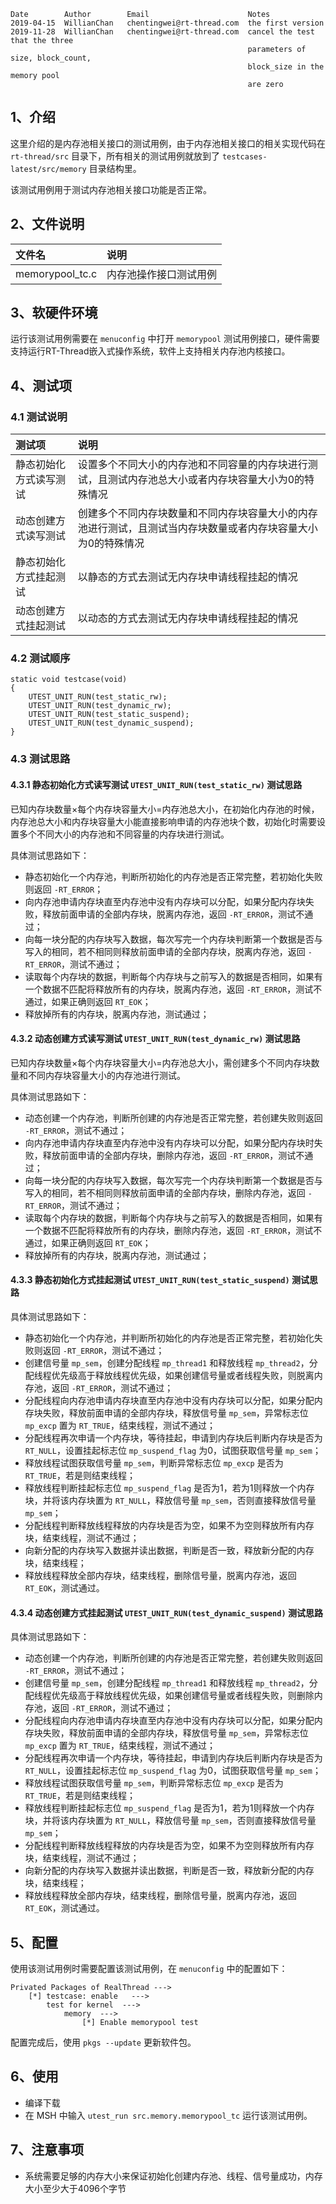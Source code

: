     Date        Author        Email                      Notes
    2019-04-15  WillianChan   chentingwei@rt-thread.com  the first version
    2019-11-28  WillianChan   chentingwei@rt-thread.com  cancel the test that the three
                                                         parameters of size, block_count,
                                                         block_size in the memory pool
                                                         are zero

## 1、介绍

这里介绍的是内存池相关接口的测试用例，由于内存池相关接口的相关实现代码在 `rt-thread/src` 目录下，所有相关的测试用例就放到了 `testcases-latest/src/memory` 目录结构里。

该测试用例用于测试内存池相关接口功能是否正常。

## 2、文件说明

| 文件名 | 说明 |
| :--- | :--- |
| memorypool_tc.c | 内存池操作接口测试用例 |

## 3、软硬件环境

运行该测试用例需要在 `menuconfig` 中打开 `memorypool` 测试用例接口，硬件需要支持运行RT-Thread嵌入式操作系统，软件上支持相关内存池内核接口。

## 4、测试项

### 4.1 测试说明

| 测试项 | 说明 |
| :--- | :--- |
| 静态初始化方式读写测试 | 设置多个不同大小的内存池和不同容量的内存块进行测试，且测试内存池总大小或者内存块容量大小为0的特殊情况 |
| 动态创建方式读写测试 | 创建多个不同内存块数量和不同内存块容量大小的内存池进行测试，且测试当内存块数量或者内存块容量大小为0的特殊情况 |
| 静态初始化方式挂起测试 | 以静态的方式去测试无内存块申请线程挂起的情况 |
| 动态创建方式挂起测试 | 以动态的方式去测试无内存块申请线程挂起的情况 |

### 4.2 测试顺序

```
static void testcase(void)
{
    UTEST_UNIT_RUN(test_static_rw);
    UTEST_UNIT_RUN(test_dynamic_rw);
    UTEST_UNIT_RUN(test_static_suspend);
    UTEST_UNIT_RUN(test_dynamic_suspend);
}
```

### 4.3 测试思路

#### 4.3.1 静态初始化方式读写测试 `UTEST_UNIT_RUN(test_static_rw)` 测试思路

已知内存块数量×每个内存块容量大小=内存池总大小，在初始化内存池的时候，内存池总大小和内存块容量大小能直接影响申请的内存池块个数，初始化时需要设置多个不同大小的内存池和不同容量的内存块进行测试。

具体测试思路如下：

* 静态初始化一个内存池，判断所初始化的内存池是否正常完整，若初始化失败则返回 `-RT_ERROR`；
* 向内存池申请内存块直至内存池中没有内存块可以分配，如果分配内存块失败，释放前面申请的全部内存块，脱离内存池，返回 `-RT_ERROR`，测试不通过；
* 向每一块分配的内存块写入数据，每次写完一个内存块判断第一个数据是否与写入的相同，若不相同则释放前面申请的全部内存块，脱离内存池，返回 `-RT_ERROR`，测试不通过；
* 读取每个内存块的数据，判断每个内存块与之前写入的数据是否相同，如果有一个数据不匹配将释放所有的内存块，脱离内存池，返回 `-RT_ERROR`，测试不通过，如果正确则返回 `RT_EOK`；
* 释放掉所有的内存块，脱离内存池，测试通过；

#### 4.3.2 动态创建方式读写测试 `UTEST_UNIT_RUN(test_dynamic_rw)` 测试思路

已知内存块数量×每个内存块容量大小=内存池总大小，需创建多个不同内存块数量和不同内存块容量大小的内存池进行测试。

具体测试思路如下：

* 动态创建一个内存池，判断所创建的内存池是否正常完整，若创建失败则返回 `-RT_ERROR`，测试不通过；
* 向内存池申请内存块直至内存池中没有内存块可以分配，如果分配内存块时失败，释放前面申请的全部内存块，删除内存池，返回 `-RT_ERROR`，测试不通过；
* 向每一块分配的内存块写入数据，每次写完一个内存块判断第一个数据是否与写入的相同，若不相同则释放前面申请的全部内存块，删除内存池，返回 `-RT_ERROR`，测试不通过；
* 读取每个内存块的数据，判断每个内存块与之前写入的数据是否相同，如果有一个数据不匹配将释放所有的内存块，删除内存池，返回 `-RT_ERROR`，测试不通过，如果正确则返回 `RT_EOK`；
* 释放掉所有的内存块，脱离内存池，测试通过；

#### 4.3.3 静态初始化方式挂起测试 `UTEST_UNIT_RUN(test_static_suspend)` 测试思路

具体测试思路如下：

* 静态初始化一个内存池，并判断所初始化的内存池是否正常完整，若初始化失败则返回 `-RT_ERROR`，测试不通过；
* 创建信号量 `mp_sem`，创建分配线程 `mp_thread1` 和释放线程 `mp_thread2`，分配线程优先级高于释放线程优先级，如果创建信号量或者线程失败，则脱离内存池，返回 `-RT_ERROR`，测试不通过；
* 分配线程向内存池申请内存块直至内存池中没有内存块可以分配，如果分配内存块失败，释放前面申请的全部内存块，释放信号量 `mp_sem`，异常标志位 `mp_excp` 置为 `RT_TRUE`，结束线程，测试不通过；
* 分配线程再次申请一个内存块，等待挂起，申请到内存块后判断内存块是否为 `RT_NULL`，设置挂起标志位 `mp_suspend_flag` 为0，试图获取信号量 `mp_sem`；
* 释放线程试图获取信号量 `mp_sem`，判断异常标志位 `mp_excp` 是否为 `RT_TRUE`，若是则结束线程；
* 释放线程判断挂起标志位 `mp_suspend_flag` 是否为1，若为1则释放一个内存块，并将该内存块置为 `RT_NULL`，释放信号量 `mp_sem`，否则直接释放信号量 `mp_sem`；
* 分配线程判断释放线程释放的内存块是否为空，如果不为空则释放所有内存块，结束线程，测试不通过；
* 向新分配的内存块写入数据并读出数据，判断是否一致，释放新分配的内存块，结束线程；
* 释放线程释放全部内存块，结束线程，删除信号量，脱离内存池，返回 `RT_EOK`，测试通过。

#### 4.3.4 动态创建方式挂起测试 `UTEST_UNIT_RUN(test_dynamic_suspend)` 测试思路

具体测试思路如下：

* 动态创建一个内存池，判断所创建的内存池是否正常完整，若创建失败则返回 `-RT_ERROR`，测试不通过；
* 创建信号量 `mp_sem`，创建分配线程 `mp_thread1` 和释放线程 `mp_thread2`，分配线程优先级高于释放线程优先级，如果创建信号量或者线程失败，则删除内存池，返回 `-RT_ERROR`，测试不通过；
* 分配线程向内存池申请内存块直至内存池中没有内存块可以分配，如果分配内存块失败，释放前面申请的全部内存块，释放信号量 `mp_sem`，异常标志位 `mp_excp` 置为 `RT_TRUE`，结束线程，测试不通过；
* 分配线程再次申请一个内存块，等待挂起，申请到内存块后判断内存块是否为 `RT_NULL`，设置挂起标志位 `mp_suspend_flag` 为0，试图获取信号量 `mp_sem`；
* 释放线程试图获取信号量 `mp_sem`，判断异常标志位 `mp_excp` 是否为 `RT_TRUE`，若是则结束线程；
* 释放线程判断挂起标志位 `mp_suspend_flag` 是否为1，若为1则释放一个内存块，并将该内存块置为 `RT_NULL`，释放信号量 `mp_sem`，否则直接释放信号量 `mp_sem`；
* 分配线程判断释放线程释放的内存块是否为空，如果不为空则释放所有内存块，结束线程，测试不通过；
* 向新分配的内存块写入数据并读出数据，判断是否一致，释放新分配的内存块，结束线程；
* 释放线程释放全部内存块，结束线程，删除信号量，脱离内存池，返回 `RT_EOK`，测试通过。

## 5、配置

使用该测试用例时需要配置该测试用例，在 `menuconfig` 中的配置如下：

```
Privated Packages of RealThread --->
    [*] testcase: enable   --->
        test for kernel  --->
            memory  --->
                [*] Enable memorypool test
```

配置完成后，使用 `pkgs --update` 更新软件包。

## 6、使用

- 编译下载
- 在 MSH 中输入 `utest_run src.memory.memorypool_tc` 运行该测试用例。

## 7、注意事项

- 系统需要足够的内存大小来保证初始化创建内存池、线程、信号量成功，内存大小至少大于4096个字节
